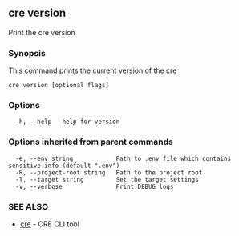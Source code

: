 ## cre version

Print the cre version

### Synopsis

This command prints the current version of the cre

```
cre version [optional flags]
```

### Options

```
  -h, --help   help for version
```

### Options inherited from parent commands

```
  -e, --env string            Path to .env file which contains sensitive info (default ".env")
  -R, --project-root string   Path to the project root
  -T, --target string         Set the target settings
  -v, --verbose               Print DEBUG logs
```

### SEE ALSO

* [cre](cre.md)	 - CRE CLI tool

